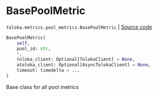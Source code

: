 # BasePoolMetric
`toloka.metrics.pool_metrics.BasePoolMetric` | [Source code](https://github.com/Toloka/toloka-kit/blob/v1.1.2/src/metrics/pool_metrics.py#L44)

```python
BasePoolMetric(
    self,
    pool_id: str,
    *,
    toloka_client: Optional[TolokaClient] = None,
    atoloka_client: Optional[AsyncTolokaClient] = None,
    timeout: timedelta = ...
)
```

Base class for all pool metrics

